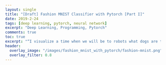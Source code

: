 ```yaml
---
layout: single
title: "[Draft] Fashion MNIST Classifier with Pytorch [Part I]"
date: 2019-2-24
tags: [deep learning, pytorch, neural network]
excerpt: "Deep Learning, Programming, Pytorch"
comments: true
toc: true
excerpt: "“I visualize a time when we will be to robots what dogs are to humans, and I’m rooting for the machines.” —Claude Shannon"
header:
  overlay_image: "/images/fashion_mnist_with_pytorch/fashion-mnist.png"
  overlay_filter: 0.8
---
```

